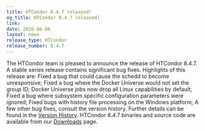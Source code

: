 ```yaml
---
title: HTCondor 8.4.7 released!
og_title: HTCondor 8.4.7 released!
link: 
date: 2016-06-06
layout: news
release_type: HTCondor
release_number: 8.4.7
---
```


The HTCondor team is pleased to announce the release of HTCondor 8.4.7. A stable series release contains significant bug fixes.  Highlights of this release are: Fixed a bug that could cause the schedd to become unresponsive; Fixed a bug where the Docker Universe would not set the group ID; Docker Universe jobs now drop all Linux capabilities by default; Fixed a bug where subsystem specific configuration parameters were ignored; Fixed bugs with history file processing on the Windows platform; A few other bug fixes, consult the version history.  Further details can be found in the <a href="manual/v8.4.7/10_3Stable_Release.html">Version History</a>. HTCondor 8.4.7 binaries and source code are available from our <a href="downloads/">Downloads</a> page. 
